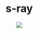 <h1 align="center"><span>s-ray</span></h1>

<p align="center">
  <img src="https://github.com/user-attachments/assets/c63391ef-54ed-4bce-9c69-cec239af0b0d" />
</p>
